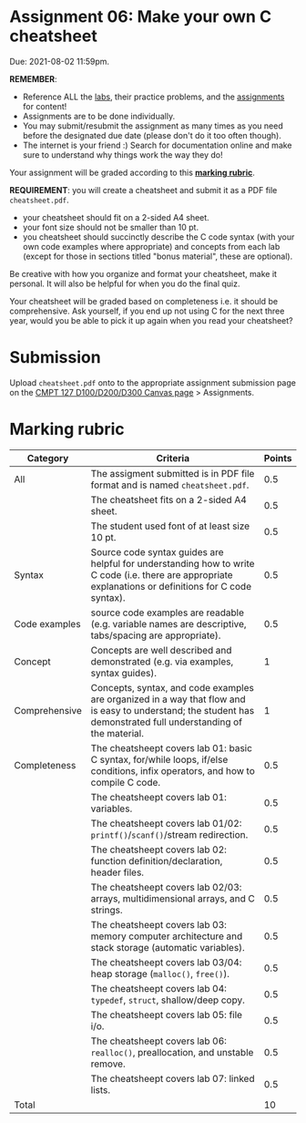 # Assignment 06: Make your own C cheatsheet

Due: 2021-08-02 11:59pm.

**REMEMBER**:
- Reference ALL the [labs](../../labs), their practice problems, and the [assignments](../) for content!
- Assignments are to be done individually.
- You may submit/resubmit the assignment as many times as you need before the designated due date (please don't do it too often though).
- The internet is your friend :) Search for documentation online and make sure to understand why things work the way they do!

Your assignment will be graded according to this [**marking rubric**](#marking-rubric).

**REQUIREMENT**: you will create a cheatsheet and submit it as a PDF file `cheatsheet.pdf`.
- your cheatsheet should fit on a 2-sided A4 sheet.
- your font size should not be smaller than 10 pt.
- you cheatsheet should succinctly describe the C code syntax (with your own code examples where appropriate) and concepts from each lab (except for those in sections titled "bonus material", these are optional).

Be creative with how you organize and format your cheatsheet, make it personal. It will also be helpful for when you do the final quiz.

Your cheatsheet will be graded based on completeness i.e. it should be comprehensive. Ask yourself, if you end up not using C for the next three year, would you be able to pick it up again when you read your cheatsheet?

# Submission

Upload `cheatsheet.pdf` onto to the appropriate assignment submission page on the [CMPT 127 D100/D200/D300 Canvas page](https://canvas.sfu.ca/courses/62984) > Assignments.

# Marking rubric


| Category | Criteria                                  | Points |
|------|-----------------------------------------------|--------|
| All  | The assigment submitted is in PDF file format and is named `cheatsheet.pdf`. | 0.5 |
|      | The cheatsheet fits on a 2-sided A4 sheet.    | 0.5    |
|      | The student used font of at least size 10 pt. | 0.5    |
| Syntax | Source code syntax guides are helpful for understanding how to write C code (i.e. there are appropriate explanations or definitions for C code syntax). | 0.5 |
| Code examples | source code examples are readable (e.g. variable names are descriptive, tabs/spacing are appropriate). | 0.5 |
| Concept | Concepts are well described and demonstrated (e.g. via examples, syntax guides). | 1 |
| Comprehensive | Concepts, syntax, and code examples are organized in a way that flow and is easy to understand; the student has demonstrated full understanding of the material. | 1 |
| Completeness | The cheatsheept covers lab 01: basic C syntax, for/while loops, if/else conditions, infix operators, and how to compile C code. | 0.5 |
|      | The cheatsheept covers lab 01: variables.     | 0.5    |
|      | The cheatsheept covers lab 01/02: `printf()`/`scanf()`/stream redirection. | 0.5 |
|      | The cheatsheept covers lab 02: function definition/declaration, header files. | 0.5 |
|      | The cheatsheept covers lab 02/03: arrays, multidimensional arrays, and C strings. | 0.5 |
|      | The cheatsheept covers lab 03: memory computer architecture and stack storage (automatic variables). | 0.5 |
|      | The cheatsheept covers lab 03/04: heap storage (`malloc()`, `free()`). | 0.5 |
|      | The cheatsheept covers lab 04: `typedef`, `struct`, shallow/deep copy. | 0.5 |
|      | The cheatsheept covers lab 05: file i/o.      | 0.5    |
|      | The cheatsheept covers lab 06: `realloc()`, preallocation, and unstable remove. | 0.5 |
|      | The cheatsheept covers lab 07: linked lists.  | 0.5    |
| Total|                                               | 10     |